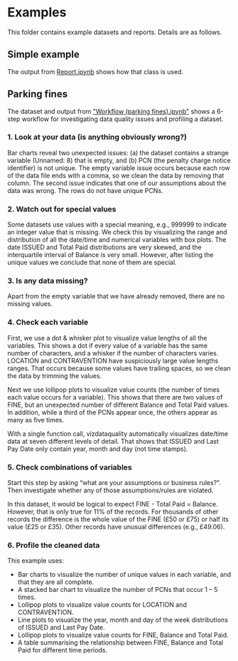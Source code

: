 # Examples
This folder contains example datasets and reports. Details are as follows.
## Simple example
The output from [Report.ipynb](https://github.com/royruddle/vizdataquality/blob/main/notebooks/Report.ipynb) shows how that class is used.
## Parking fines
The dataset and output from ["Workflow (parking fines).ipynb"](https://github.com/royruddle/vizdataquality/blob/main/notebooks/Workflow%20(parking%20fines).ipynb) shows a 6-step workflow for investigating data quality issues and profiling a dataset.
### 1. Look at your data (is anything obviously wrong?)
Bar charts reveal two unexpected issues: (a) the dataset contains a strange variable (Unnamed: 8) that is empty, and (b) PCN (the penalty charge notice identifier) is not unique. The empty variable issue occurs because each row of the data file ends with a comma, so we clean the data by removing that column. The second issue indicates that one of our assumptions about the data was wrong. The rows do not have unique PCNs.
### 2. Watch out for special values
Some datasets use values with a special meaning, e.g., 999999 to indicate an integer value that is missing. We check this by visualizing the range and distribution of all the date/time and numerical variables with box plots. The date ISSUED and Total Paid distributions are very skewed, and the interquartile interval of Balance is very small. However, after listing the unique values we conclude that none of them are special.
### 3. Is any data missing?
Apart from the empty variable that we have already removed, there are no missing values.
### 4. Check each variable
First, we use a dot & whisker plot to visualize value lengths of all the variables. This shows a dot if every value of a variable has the same number of characters, and a whisker if the number of characters varies. LOCATION and CONTRAVENTION have suspiciously large value lengths ranges. That occurs because some values have trailing spaces, so we clean the data by trimming the values.

Next we use lollipop plots to visualize value counts (the number of times each value occurs for a variable). This shows that there are two values of FINE, but an unexpected number of different Balance and Total Paid values. In addition, while a third of the PCNs appear once, the others appear as many as five times.

With a single function call, vizdataquality automatically visualizes date/time data at seven different levels of detail. That shows that ISSUED and Last Pay Date only contain year, month and day (not time stamps).
### 5. Check combinations of variables
Start this step by asking “what are your assumptions or business rules?”. Then investigate whether any of those assumptions/rules are violated.

In this dataset, it would be logical to expect FINE - Total Paid = Balance. However, that is only true for 11% of the records. For thousands of other records the difference is the whole value of the FINE (£50 or £75) or half its value (£25 or £35). Other records have unusual differences (e.g., £49.06).
### 6. Profile the cleaned data
This example uses:
- Bar charts to visualize the number of unique values in each variable, and that they are all complete.
- A stacked bar chart to visualize the number of PCNs that occur 1 – 5 times.
- Lollipop plots to visualize value counts for LOCATION and CONTRAVENTION.
- Line plots to visualize the year, month and day of the week distributions of ISSUED and Last Pay Date.
- Lollipop plots to visualize value counts for FINE, Balance and Total Paid.
- A table summarising the relationship between FINE, Balance and Total Paid for different time periods.

